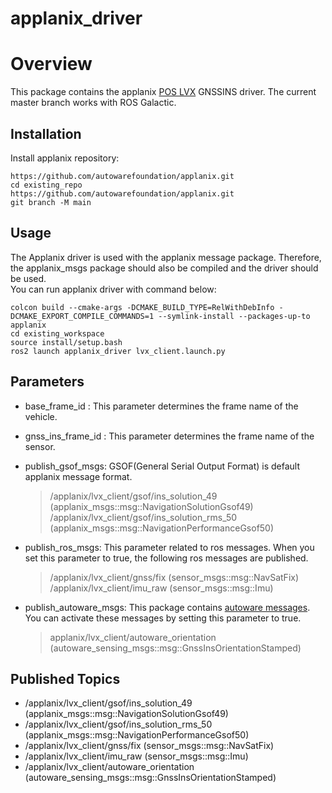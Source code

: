 # applanix_driver

# Overview

This package contains the applanix [POS LVX](https://leodrive.ai/products/applanix-pos-lvx) GNSSINS driver. The current master branch works with ROS Galactic.


## Installation
Install applanix repository:
```
https://github.com/autowarefoundation/applanix.git
cd existing_repo
https://github.com/autowarefoundation/applanix.git
git branch -M main
```
## Usage
The Applanix driver is used with the applanix message package. Therefore, the applanix_msgs package should also be compiled and the driver should be used. <br/>
You can run applanix driver with command below:
```
colcon build --cmake-args -DCMAKE_BUILD_TYPE=RelWithDebInfo -DCMAKE_EXPORT_COMPILE_COMMANDS=1 --symlink-install --packages-up-to applanix
cd existing_workspace
source install/setup.bash
ros2 launch applanix_driver lvx_client.launch.py
```

## Parameters
 * base_frame_id : This parameter determines the frame name of the vehicle.
 * gnss_ins_frame_id : This parameter determines the frame name of the sensor. 
 * publish_gsof_msgs: GSOF(General Serial Output Format) is default applanix message format. 
   > /applanix/lvx_client/gsof/ins_solution_49        (applanix_msgs::msg::NavigationSolutionGsof49) <br/>
   > /applanix/lvx_client/gsof/ins_solution_rms_50    (applanix_msgs::msg::NavigationPerformanceGsof50) <br/>

 * publish_ros_msgs: This parameter related to ros messages. When you set this parameter to true, the following ros messages are published. <br/>
   > /applanix/lvx_client/gnss/fix (sensor_msgs::msg::NavSatFix) <br/>
   > /applanix/lvx_client/imu_raw  (sensor_msgs::msg::Imu) <br/>
   
 * publish_autoware_msgs: This package contains [autoware messages](https://github.com/autowarefoundation/autoware_msgs). You can activate these messages by setting this parameter to true.
   > applanix/lvx_client/autoware_orientation (autoware_sensing_msgs::msg::GnssInsOrientationStamped)

## Published Topics
 * /applanix/lvx_client/gsof/ins_solution_49         (applanix_msgs::msg::NavigationSolutionGsof49) <br/>
 * /applanix/lvx_client/gsof/ins_solution_rms_50     (applanix_msgs::msg::NavigationPerformanceGsof50) <br/>
 * /applanix/lvx_client/gnss/fix                     (sensor_msgs::msg::NavSatFix) <br/>
 * /applanix/lvx_client/imu_raw                      (sensor_msgs::msg::Imu) <br/>
 * /applanix/lvx_client/autoware_orientation          (autoware_sensing_msgs::msg::GnssInsOrientationStamped)


 
